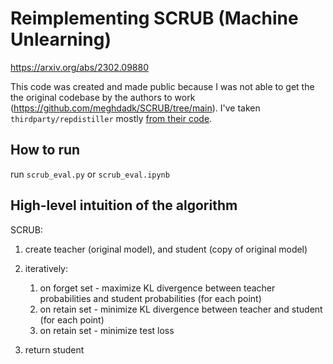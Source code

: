 # Reimplementing SCRUB (Machine Unlearning) 

https://arxiv.org/abs/2302.09880

This code was created and made public because I was not able to get the the original codebase by the authors to work (https://github.com/meghdadk/SCRUB/tree/main). 
I've taken `thirdparty/repdistiller` mostly [from their code](https://github.com/meghdadk/SCRUB/tree/main/thirdparty/repdistiller). 

## How to run
run `scrub_eval.py` or `scrub_eval.ipynb`

## High-level intuition of the algorithm

SCRUB:
  1. create teacher (original model), and student (copy of original model)
  2. iteratively:
      
      1. on forget set - maximize KL divergence between teacher probabilities and student probabilities  (for each point)
      2. on retain set - minimize KL divergence between teacher and student (for each point)
      3. on retain set - minimize test loss
  
  6. return student
